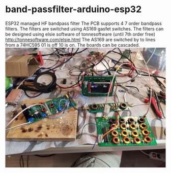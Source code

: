 # band-passfilter-arduino-esp32
ESP32 managed HF bandpass filter
The PCB supports 4 7 order bandpass filters. The filters are switched using AS169 gasfet switches.
The filters can be designed using elsie software of tonnesoftware (until 7th order free)  http://tonnesoftware.com/elsie.html
The AS169 are switched by to lines from a 74HC595 01 is off 10 is on. The boards can be cascaded.
![VFO](https://github.com/paulh002/band-passfilter-arduino-esp32/blob/master/bpf.jpg)


